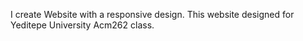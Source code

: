 I create Website with a responsive design. 
This website designed for Yeditepe University Acm262 class.
